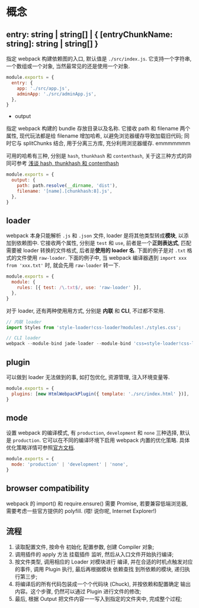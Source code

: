 # 概念

## entry: string | string[] | { [entryChunkName: string]: string | string[] }

指定 webpack 构建依赖图的入口, 默认值是 `./src/index.js`. 它支持一个字符串, 一个数组或一个对象, 当然最常见的还是使用一个对象.

```js
module.exports = {
  entry: {
    app: './src/app.js',
    adminApp: './src/adminApp.js',
  },
}
```

- output

指定 webpack 构建的 bundle 存放目录以及名称. 它接收 path 和 filename 两个属性, 现代玩法都是给 filename 增加哈希, 以避免浏览器缓存导致加载旧代码; 同时它与 splitChunks 结合, 用于分离三方库, 充分利用浏览器缓存. emmmmmmm

可用的哈希有三种, 分别是 `hash`, `thunkhash` 和 `contenthash`, 关于这三种方式的异同可参考 [浅谈 hash, thunkhash 和 contenthash](./hash.md)

```js
module.exports = {
  output: {
    path: path.resolve(__dirname, 'dist'),
    filename: '[name].[chunkhash:8].js',
  },
}
```

## loader

webpack 本身只能解析 `.js` 和 `.json` 文件, loader 是将其他类型转成**模块**, 以添加到依赖图中. 它接收两个属性, 分别是 `test` 和 `use`, 前者是一个**正则表达式**, 匹配需要被 loader 转换的文件格式, 后者是**使用的 loader 名**. 下面的例子是对 `.txt` 格式的文件使用 `raw-loader`. 下面的例子中, 当 webpack 编译器遇到 `import xxx from 'xxx.txt'` 时, 就会先用 `raw-loader` 转一下.

```js
module.exports = {
  module: {
    rules: [{ test: /\.txt$/, use: 'raw-loader' }],
  },
}
```

对于 loader, 还有两种使用用方式, 分别是 **内联** 和 **CLI**, 不过都不常用.

```js
// 内联 loader
import Styles from 'style-loader!css-loader?modules!./styles.css';

// CLI loader
webpack --module-bind jade-loader --module-bind 'css=style-loader!css-loader'
```

## plugin

可以做到 loader 无法做到的事, 如打包优化, 资源管理, 注入环境变量等.

```js
module.exports = {
  plugins: [new HtmlWebpackPlugin({ template: './src/index.html' })],
}
```

## mode

设置 webpack 的编译模式, 有 `production`, `development` 和 `none` 三种选择, 默认是 `production`. 它可以在不同的编译环境下启用 webpack 内置的优化策略. 具体优化策略详情可参照[官方文档](https://webpack.docschina.org/concepts/mode).

```js
module.exports = {
  mode: 'production' | 'development' | 'none',
}
```

## browser compatibility

webpack 的 import() 和 require.ensure() 需要 Promise, 若要兼容低端浏览器, 需要考虑一些官方提供的 polyfill. (喂! 说你呢, Internet Explorer!)

## 流程

1. 读取配置文件, 按命令 初始化 配置参数, 创建 Compiler 对象;
2. 调用插件的 apply 方法 挂载插件 监听, 然后从入口文件开始执行编译;
3. 按文件类型, 调用相应的 Loader 对模块进行 编译, 并在合适的时机点触发对应的事件, 调用 Plugin 执行, 最后再根据模块 依赖查找 到所依赖的模块, 递归执行第三步;
4. 将编译后的所有代码包装成一个个代码块 (Chuck), 并按依赖和配置确定 输出内容。这个步骤, 仍然可以通过 Plugin 进行文件的修改;
5. 最后, 根据 Output 把文件内容一一写入到指定的文件夹中, 完成整个过程;
